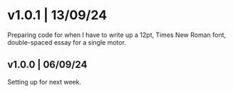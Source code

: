 # v1.0.1 | 13/09/24

Preparing code for when I have to write up a 12pt, Times New Roman font, double-spaced essay for a single motor.

## v1.0.0 | 06/09/24

Setting up for next week.
